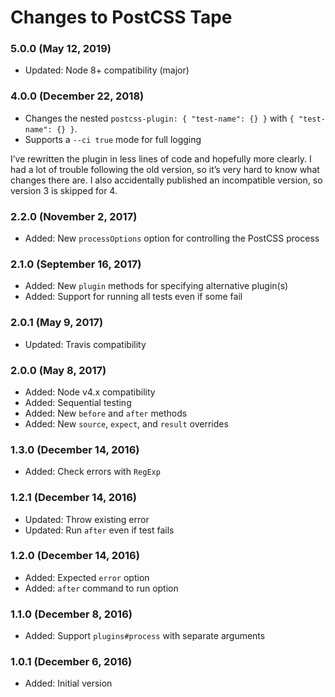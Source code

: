 # Changes to PostCSS Tape

### 5.0.0 (May 12, 2019)

- Updated: Node 8+ compatibility (major)

### 4.0.0 (December 22, 2018)

- Changes the nested `postcss-plugin: { "test-name": {} }` with
`{ "test-name": {} }`.
- Supports a `--ci true` mode for full logging

I’ve rewritten the plugin in less lines of code and hopefully more clearly.
I had a lot of trouble following the old version, so it’s very hard to know
what changes there are. I also accidentally published an incompatible version,
so version 3 is skipped for 4.

### 2.2.0 (November 2, 2017)

- Added: New `processOptions` option for controlling the PostCSS process

### 2.1.0 (September 16, 2017)

- Added: New `plugin` methods for specifying alternative plugin(s)
- Added: Support for running all tests even if some fail

### 2.0.1 (May 9, 2017)

- Updated: Travis compatibility

### 2.0.0 (May 8, 2017)

- Added: Node v4.x compatibility
- Added: Sequential testing
- Added: New `before` and `after` methods
- Added: New `source`, `expect`, and `result` overrides

### 1.3.0 (December 14, 2016)

- Added: Check errors with `RegExp`

### 1.2.1 (December 14, 2016)

- Updated: Throw existing error
- Updated: Run `after` even if test fails

### 1.2.0 (December 14, 2016)

- Added: Expected `error` option
- Added: `after` command to run option

### 1.1.0 (December 8, 2016)

- Added: Support `plugins#process` with separate arguments

### 1.0.1 (December 6, 2016)

- Added: Initial version
